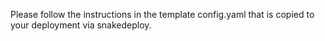 Please follow the instructions in the template config.yaml that is copied to your deployment via snakedeploy.
